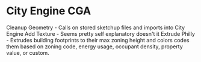 # City Engine CGA
Cleanup Geometry - Calls on stored sketchup files and imports into City Engine
Add Texture - Seems pretty self explanatory doesn't it
Extrude Philly - Extrudes building footprints to their max zoning height and colors codes them based on zoning code, energy usage, occupant density, property value, or custom. 
